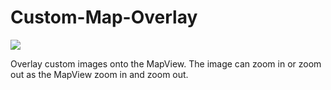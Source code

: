 Custom-Map-Overlay
==================
<img src="http://www.code4app.com/photo/51ef3e0e6803faf51f000005_1.png" />

  Overlay custom images onto the MapView. The image can zoom in or zoom out as the MapView zoom in and zoom out.

